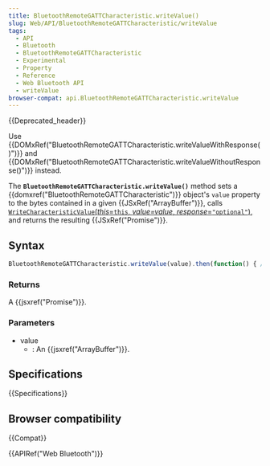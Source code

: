 ```yaml
---
title: BluetoothRemoteGATTCharacteristic.writeValue()
slug: Web/API/BluetoothRemoteGATTCharacteristic/writeValue
tags:
  - API
  - Bluetooth
  - BluetoothRemoteGATTCharacteristic
  - Experimental
  - Property
  - Reference
  - Web Bluetooth API
  - writeValue
browser-compat: api.BluetoothRemoteGATTCharacteristic.writeValue
---
```

{{Deprecated_header}}

Use {{DOMxRef("BluetoothRemoteGATTCharacteristic.writeValueWithResponse()")}} and {{DOMxRef("BluetoothRemoteGATTCharacteristic.writeValueWithoutResponse()")}} instead.

The **`BluetoothRemoteGATTCharacteristic.writeValue()`** method sets a {{domxref("BluetoothRemoteGATTCharacteristic")}} object's `value` property to the bytes contained in a given {{JSxRef("ArrayBuffer")}}, calls [`WriteCharacteristicValue`(_this_=`this`, _value=value_, _response_=`"optional"`)](https://webbluetoothcg.github.io/web-bluetooth/#writecharacteristicvalue), and returns the resulting {{JSxRef("Promise")}}.

## Syntax

```js
BluetoothRemoteGATTCharacteristic.writeValue(value).then(function() { /* ... */ })
```

### Returns

A {{jsxref("Promise")}}.

### Parameters

- value
  - : An {{jsxref("ArrayBuffer")}}.

## Specifications

{{Specifications}}

## Browser compatibility

{{Compat}}

{{APIRef("Web Bluetooth")}}
